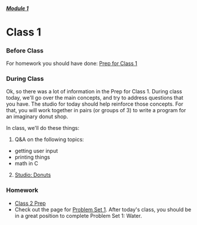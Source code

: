 ##### [Module 1](../..) 

# Class 1

### Before Class
For homework you should have done: [Prep for Class 1](../class1-prep)

### During Class
Ok, so there was a lot of information in the Prep for Class 1. During class today, we'll go over the main concepts, and try to address questions that you have. The studio for today should help reinforce those concepts. For that, you will work together in pairs (or groups of 3) to write a program for an imaginary donut shop. 

In class, we'll do these things:

1. Q&A on the following topics:
  * getting user input
  * printing things
  * math in C
2. [Studio: Donuts](../studios/donuts)

### Homework

* [Class 2 Prep](../class2-prep)
* Check out the page for [Problem Set 1](../problem-set). After today's class, you should be in a great position to complete Problem Set 1: Water.
